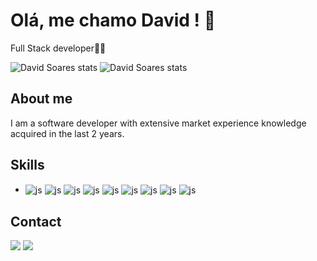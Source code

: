 
# Olá, me chamo David ! 👋

Full Stack developer👨‍💻

![David Soares stats](https://github-readme-stats.vercel.app/api?username=Dav1dSo&show_icons=true&theme=tokyonight)
![David Soares stats](https://github-readme-stats.vercel.app/api/top-langs/?username=Dav1dSo&layout=compact&langs_count=7&theme=tokyonight) 

## About me 

I am a software developer with extensive market experience
knowledge acquired in the last 2 years.


## Skills

<ul>
    <li>
        <img align="center" alt="js" src="https://img.shields.io/badge/PHP-777BB4?style=for-the-badge&logo=php&logoColor=white"/>
        <img align="center" alt="js" src="https://img.shields.io/badge/Python-14354C?style=for-the-badge&logo=python&logoColor=white"/>
        <img align="center" alt="js" src="https://img.shields.io/badge/JavaScript-F7DF1E?style=for-the-badge&logo=javascript&logoColor=black" />
        <img align="center" alt="js" src="https://img.shields.io/badge/MySQL-00000F?style=for-the-badge&logo=mysql&logoColor=white"/>
        <img align="center" alt="js" src="https://img.shields.io/badge/PostgreSQL-316192?style=for-the-badge&logo=postgresql&logoColor=white"/>
    <!-- </li>
        </BR>
    <li> -->
        <img align="center" alt="js" src="https://img.shields.io/badge/Laravel-FF2D20?style=for-the-badge&logo=laravel&logoColor=white"/>
        <img align="center" alt="js" src="https://img.shields.io/badge/Vue.js-35495E?style=for-the-badge&logo=vue.js&logoColor=4FC08D"/>
        <img align="center" alt="js" src="https://img.shields.io/badge/Bootstrap-563D7C?style=for-the-badge&logo=bootstrap&logoColor=white"/>
    <!-- </li>
        </BR>
    <li> -->
        <img align="center" alt="js" src="https://img.shields.io/badge/GitLab-330F63?style=for-the-badge&logo=gitlab&logoColor=white"/>
    </li>
</ul>

## Contact

<a href = "davidsoares.dev@gmail.com"><img src="https://img.shields.io/badge/-Gmail-%23333?style=for-the-badge&logo=gmail&logoColor=white" target="_blank"></a>
<a href = "www.linkedin.com/in/david-soares-developer-fullstack" target="_blank"><img src="https://img.shields.io/badge/-LinkedIn-%230077B5?style=for-the-badge&logo=linkedin&logoColor=white" target="_blank"></a> 

